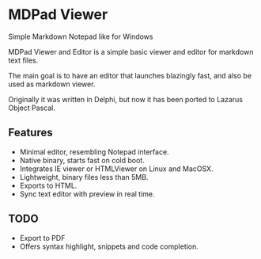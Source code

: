 # MDPad Viewer
Simple Markdown Notepad like for Windows

MDPad Viewer and Editor is a simple basic viewer and editor for markdown text files.

The main goal is to have an editor that launches blazingly fast, and also be used
as markdown viewer.

Originally it was written in Delphi, but now it has been ported to Lazarus Object Pascal.

## Features

+ Minimal editor, resembling Notepad interface.
+ Native binary, starts fast on cold boot.
+ Integrates IE viewer or HTMLViewer on Linux and MacOSX.
+ Lightweight, binary files less than 5MB.
+ Exports to HTML.
+ Sync text editor with preview in real time.

## TODO

+ Export to PDF
+ Offers syntax highlight, snippets and code completion.

